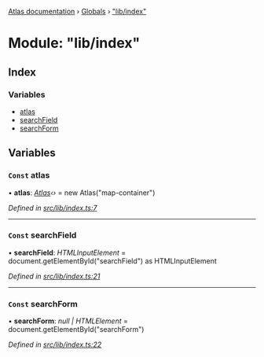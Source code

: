 [Atlas documentation](../README.md) › [Globals](../globals.md) › ["lib/index"](_lib_index_.md)

# Module: "lib/index"

## Index

### Variables

* [atlas](_lib_index_.md#const-atlas)
* [searchField](_lib_index_.md#const-searchfield)
* [searchForm](_lib_index_.md#const-searchform)

## Variables

### `Const` atlas

• **atlas**: *[Atlas](../classes/_lib_atlas_.atlas.md)‹›* = new Atlas("map-container")

*Defined in [src/lib/index.ts:7](https://github.com/chronark/atlas/blob/198ad53/src/lib/index.ts#L7)*

___

### `Const` searchField

• **searchField**: *HTMLInputElement* = document.getElementById("searchField") as HTMLInputElement

*Defined in [src/lib/index.ts:21](https://github.com/chronark/atlas/blob/198ad53/src/lib/index.ts#L21)*

___

### `Const` searchForm

• **searchForm**: *null | HTMLElement* = document.getElementById("searchForm")

*Defined in [src/lib/index.ts:22](https://github.com/chronark/atlas/blob/198ad53/src/lib/index.ts#L22)*
